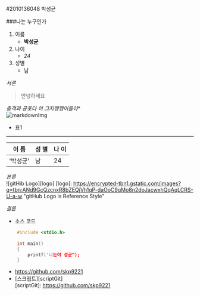 
#2010136048 박성균

###나는 누구인가
 1. 이름
 	- **박성균**
 2. 나이
 	- *24*
 3. 성별
 	- 남

*서론*
>안녕하세요

*충격과 공포다 이 그지깽깽이들아**  
![markdownImg](https://encrypted-tbn0.gstatic.com/images?q=tbn:ANd9GcRmApNPuN_a5ZS8I5YDM1CGCNhJVKHz5A7ZQEem_gg1NoU9r6TzPQkDr_I "Inline Style")

 - 표1
---
| 이 름  | 성 별 | 나 이 |
|------- |-------|-------|
|'박성균'|   남  | 24    |

*본론*  
![gitHib Logo][logo]
[logo]: https://encrypted-tbn1.gstatic.com/images?q=tbn:ANd9GcQzcnxR8bZEQjVh1qP-daOoC9qMo8n2doJacwxhQqAqLCRS-U-a-w "gitHub Logo is Reference Style"

*결론*

 - 소스 코드
```cpp
	#include <stdio.h>
	
	int main()
	{
		printf('나는야 성균");
	}
```

 * https://github.com/skp9221
 * [스크립트][scriptGit]   
[scriptGit]: https://github.com/skp9221

